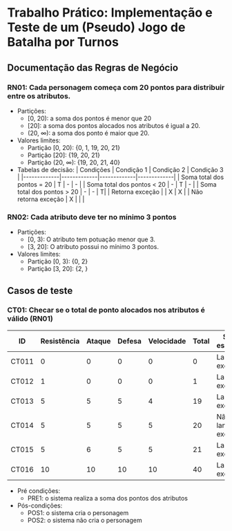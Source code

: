 # Trabalho Prático: Implementação e Teste de um (Pseudo) Jogo de Batalha por Turnos

## Documentação das Regras de Negócio
### RN01: Cada personagem começa com 20 pontos para distribuir entre os atributos.
- Partições:
  - [0, 20): a soma dos pontos é menor que 20 
  - [20]: a soma dos pontos alocados nos atributos é igual a 20.
  - (20, ∞): a soma dos ponto é maior que 20.
- Valores limites:
  - Partição [0, 20): {0, 1, 19, 20, 21}
  - Partição [20]: {19, 20, 21}
  - Partição (20, ∞): {19, 20, 21, 40}
- Tabelas de decisão:
  | Condições | Condição 1 | Condição 2 | Condição 3 |
  |-------------|-------------|-------------|-------------|
  | Soma total dos pontos = 20 | T | - | - |
  | Soma total dos pontos < 20 | - | T | - |
  | Soma total dos pontos > 20 | - | - | T|
  | Retorna exceção |  | X | X |
  | Não retorna exceção | X |  |  |

### RN02: Cada atributo deve ter no mínimo 3 pontos
- Partições:
  - [0, 3): O atributo tem potuação menor que 3.
  - [3, 20]: O atributo possui no mínimo 3 pontos.
- Valores limites:
  - Partição [0, 3): {0, 2}
  - Partição [3, 20]: {2, }

## Casos de teste
### CT01: Checar se o total de ponto alocados nos atributos é válido (RN01)
  | ID | Resistência | Ataque | Defesa | Velocidade | Total | Saída esperada | Pré-condição | Pós-condição |
  |-------------|-------------|-------------|-------------|-------------|-------------|-------------|-------------|-------------|
  | CT011 | 0 | 0 | 0 | 0 | 0 | Lançar exceção | PRE1 | POS2
  | CT012 | 1 | 0 | 0 | 0 | 1 | Lançar exceção | PRE1 | POS2
  | CT013 | 5 | 5 | 5 | 4 | 19 | Lançar exceção | PRE1 | POS2
  | CT014 | 5 | 5 | 5 | 5 | 20 | Não lançar exceção | PRE1 | POS1
  | CT015 | 5 | 6 | 5 | 5 | 21 | Lançar exceção | PRE1 | POS2
  | CT016 | 10 | 10 | 10 | 10 | 40 | Lançar exceção | PRE1 | POS2

- Pré condições:
  - PRE1: o sistema realiza a soma dos pontos dos atributos
- Pós-condições:
  - POS1: o sistema cria o personagem
  - POS2: o sistema não cria o personagem
  